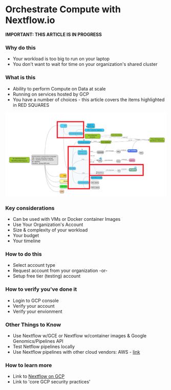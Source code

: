 # Orchestrate Compute with Nextflow.io

**IMPORTANT: THIS ARTICLE IS IN PROGRESS**

### Why do this
 - Your workload is too big to run on your laptop
 - You don't want to wait for time on your organization's shared cluster


### What is this
 - Ability to perform Compute on Data at scale 
 - Running on services hosted by GCP
 - You have a number of choices - this article covers the items highlighted in RED SQUARES

[![nextflow](/images/nextflow.png)]()



### Key considerations
 - Can be used with VMs or Docker container Images
 - Use Your Organization's Account
 - Size & complexity of your workload 
 - Your budget
 - Your timeline

### How to do this
 - Select account type
 - Request account from your organization -or-
 - Setup free tier (testing) account

### How to verify you've done it
 - Login to GCP console
 - Verify your account
 - Verify your envionment

### Other Things to Know
 - Use Nextflow w/GCE or Nextflow w/container images & Google Genomics/Pipelines API
 - Test Netflow pipelines locally
 - Use Nextflow pipelines with other cloud vendors: AWS - [link](https://www.nextflow.io/docs/latest/awscloud.html)

### How to learn more
 - Link to [Nextflow on GCP](https://www.nextflow.io/docs/latest/google.html)
 - Link to 'core GCP security practices'